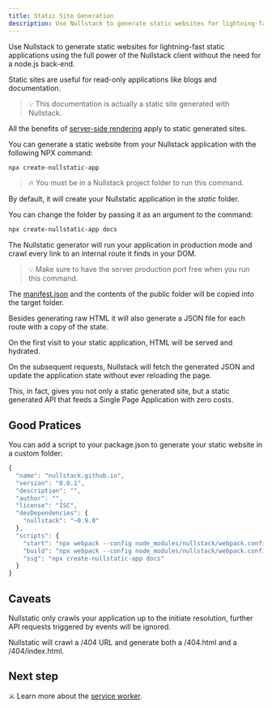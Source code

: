 ```yaml
---
title: Static Site Generation
description: Use Nullstack to generate static websites for lightning-fast static applications using the full power of Nullstack without the need for a node.js back-end
---
```


Use Nullstack to generate static websites for lightning-fast static applications using the full power of the Nullstack client without the need for a node.js back-end.

Static sites are useful for read-only applications like blogs and documentation.

> 💡 This documentation is actually a static site generated with Nullstack.

All the benefits of [server-side rendering](/server-side-rendering) apply to static generated sites.

You can generate a static website from your Nullstack application with the following NPX command:

```sh
npx create-nullstatic-app
```

> 🔥 You must be in a Nullstack project folder to run this command.

By default, it will create your Nullstatic application in the *static* folder.

You can change the folder by passing it as an argument to the command:

```sh
npx create-nullstatic-app docs
```

The Nullstatic generator will run your application in production mode and crawl every link to an internal route it finds in your DOM.

> 💡 Make sure to have the server production port free when you run this command.

The [manifest.json](/context-project) and the contents of the public folder will be copied into the target folder.

Besides generating raw HTML it will also generate a JSON file for each route with a copy of the state.

On the first visit to your static application, HTML will be served and hydrated.

On the subsequent requests, Nullstack will fetch the generated JSON and update the application state without ever reloading the page.

This, in fact, gives you not only a static generated site, but a static generated API that feeds a Single Page Application with zero costs.

## Good Pratices

You can add a script to your package.json to generate your static website in a custom folder:

```jsx
{
  "name": "nullstack.github.io",
  "version": "0.0.1",
  "description": "",
  "author": "",
  "license": "ISC",
  "devDependencies": {
    "nullstack": "~0.9.0"
  },
  "scripts": {
    "start": "npx webpack --config node_modules/nullstack/webpack.config.js --mode=development --watch",
    "build": "npx webpack --config node_modules/nullstack/webpack.config.js --mode=production",
    "ssg": "npx create-nullstatic-app docs"
  }
}

```

## Caveats

Nullstatic only crawls your application up to the initiate resolution, further API requests triggered by events will be ignored.

Nullstatic will crawl a /404 URL and generate both a /404.html and a /404/index.html.

## Next step

⚔ Learn more about the [service worker](/service-worker).